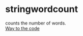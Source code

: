 # stringwordcount
counts the number of words.<br/>
[Way to the code](https://github.com/ASTHA193/stringwordcount/commit/15ad6b50317f7148ffb25473bf210f97852133f0)
